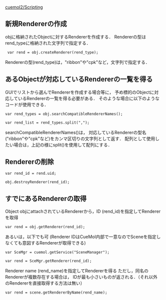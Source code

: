 [cuemol2/Scripting](../../../cuemol2/Scripting)

## 新規Rendererの作成
objに格納されたObjectに対するRendererを作成する．
Rendererの型はrend_typeに格納された文字列で指定する．
```
 var rend = obj.createRenderer(rend_type);
```

Rendererの型(rend_type)は，"ribbon"や"cpk"など，文字列で指定する．

## あるObjectが対応しているRendererの一覧を得る
GUIでリストから選んでRendererを作成する場合等に，
予め標的のObjectに対応しているRendererの一覧を得る必要がある．
そのような場合に以下のようなコードが使用できる．

```
var rend_types = obj.searchCompatibleRendererNames();
```
```
var rend_list = rend_types.split(",");
```

searchCompatibleRendererNames()は，
対応しているRendererの型名("ribbon"や"cpk"など)をカンマ区切りの文字列として返す．
配列として使用したい場合は，上記の様にsplit()を使用して配列にする．

## Rendererの削除
```
var rend_id = rend.uid;
```
```
obj.destroyRenderer(rend_id);
```

## すでにあるRendererの取得
Object objにattachされているRendererから，ID (rend_id)を指定してRendererを取得
```
var rend = obj.getRenderer(rend_id);
```

あるいは，以下でも可
(Renderer IDはCueMol内部で一意なのでSceneを指定しなくても意図するRendererが取得できる)
```
var SceMgr = cuemol.getService("SceneManager");
```
```
var rend = SceMgr.getRenderer(rend_id);
```

Renderer name (rend_name)を指定してRendererを得る
ただし，同名のRendererが複数存在する場合は，
IDが最も小さいものが返される．（それ以外のRendererを直接取得する方法は無い）
```
var rend = scene.getRendererByName(rend_name);
```